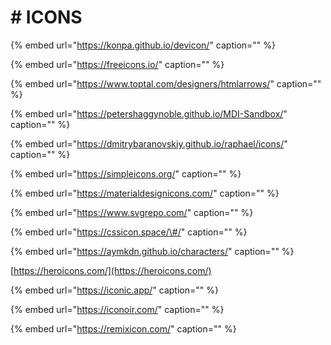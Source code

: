 # \# ICONS

{% embed url="https://konpa.github.io/devicon/" caption="" %}

{% embed url="https://freeicons.io/" caption="" %}

{% embed url="https://www.toptal.com/designers/htmlarrows/" caption="" %}

{% embed url="https://petershaggynoble.github.io/MDI-Sandbox/" caption="" %}

{% embed url="https://dmitrybaranovskiy.github.io/raphael/icons/" caption="" %}

{% embed url="https://simpleicons.org/" caption="" %}

{% embed url="https://materialdesignicons.com/" caption="" %}

{% embed url="https://www.svgrepo.com/" caption="" %}

{% embed url="https://cssicon.space/\#/" caption="" %}

{% embed url="https://aymkdn.github.io/characters/" caption="" %}

[https://heroicons.com/](https://heroicons.com/)

{% embed url="https://iconic.app/" caption="" %}

{% embed url="https://iconoir.com/" caption="" %}

{% embed url="https://remixicon.com/" caption="" %}

